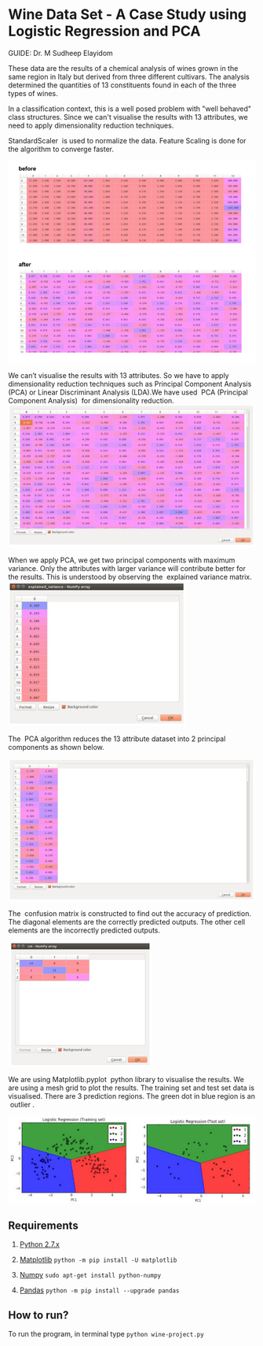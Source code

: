 # Wine Data Set - A Case Study using Logistic Regression and PCA
GUIDE: Dr. M Sudheep Elayidom

These data are the results of a chemical analysis of wines grown in the same region in Italy
but derived from three different cultivars. The analysis determined the quantities of 13
constituents found in each of the three types of wines.

In a classification context, this is a well posed problem with "well behaved" class structures.
Since we can't visualise the results with 13 attributes, we need to apply dimensionality
reduction techniques.

StandardScaler ​ is used to normalize the data. Feature Scaling is done for the algorithm to
converge faster.


![alt text](images/1.png)

We can’t visualise the results with 13 attributes. So we have to apply dimensionality
reduction techniques such as Principal Component Analysis (PCA) or Linear Discriminant
Analysis (LDA).We have used ​ PCA (Principal Component Analysis) ​ for dimensionality
reduction.
![alt text](images/2.png)

When we apply PCA, we get two principal components with maximum variance. Only the
attributes with larger variance will contribute better for the results. This is understood by
observing the ​ explained variance matrix.
![alt text](images/3.png)

The ​ PCA algorithm reduces the 13 attribute dataset into 2 principal components​ as
shown below.

![alt text](images/4.png)

The ​ confusion matrix​ is constructed to find out the accuracy of prediction. The diagonal
elements are the correctly predicted outputs. The other cell elements are the incorrectly
predicted outputs.

![alt text](images/5.png)

We are using​ Matplotlib.pyplot ​ python library to visualise the results. We are using a mesh
grid to plot the results. The training set and test set data is visualised. There are 3 prediction
regions.
The green dot in blue region is an ​ outlier​ .

![alt text](images/6.jpg)

## Requirements
1. [Python 2.7.x](https://www.python.org/downloads/)

2. [Matplotlib](https://matplotlib.org/) `python -m pip install -U matplotlib`

3. [Numpy](https://www.numpy.org/) `sudo apt-get install python-numpy`

4. [Pandas](https://pandas.pydata.org/) `python -m pip install --upgrade pandas`

## How to run?
To run the program, in terminal type `python wine-project.py`
